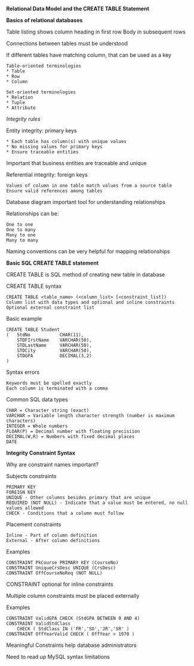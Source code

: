 **Relational Data Model and the CREATE TABLE Statement**

**Basics of relational databases**

Table listing shows column heading in first row
Body in subsequent rows

Connections between tables must be understood

If different tables have matching column, that can be used as a key

	Table-oriented terminologies
	* Table
	* Row
	* Column
	
	Set-oriented terminologies
	* Relation
	* Tuple
	* Attribute
	
*Integrity rules*

Entity integrity: primary keys

	* Each table has column(s) with unique values
	* No missing values for primary keys
	* Ensure traceable entities
	
Important that business entities are traceable and unique

Referential integrity: foreign keys
	
	Values of column in one table match values from a source table
	Ensure valid references among tables
	
Database diagram important tool for understanding relationships

Relationships can be:

	One to one
	One to many
	Many to one
	Many to many
	
Naming conventions can be very helpful for mapping relationships

**Basic SQL CREATE TABLE statement**

CREATE TABLE is SQL method of creating new table in database

CREATE TABLE syntax

	CREATE TABLE <table_name> (<column_list> [<constraint_list])
	Column list with data types and optional and inline constraints
	Optional external constraint list

Basic example

	CREATE TABLE Student
	(	StdNo			CHAR(11),
		STDFIrstName	VARCHAR(50),
		STDLastName		VARCHAR(50),
		STDCity			VARCHAR(50),
		STDGPA			DECIMAL(3,2)
	)
	
Syntax errors

	Keywords must be spelled exactly
	Each column is terminated with a comma
	
Common SQL data types

	CHAR = Character string (exact)
	VARCHAR = Variable length character strength (number is maximum characters)
	INTEGER = Whole numbers
	FLOAR(P) = Decimal number with floating precisiion
	DECIMAL(W,R) = Numbers with fixed decimal places
	DATE
	
**Integrity Constraint Syntax**

Why are constraint names important?

Subjects constraints

	PRIMARY KEY 
	FOREIGN KEY
	UNIQUE - Other columns besides primary that are unique
	REQUIRED (NOT NULL) - Indicate that a value must be entered, no null values allowed
	CHECK - Conditions that a column must follow
	
Placement constraints

	Inline - Part of column definition
	External - After column definitions
	
Examples

	CONSTRAINT PkCourse PRIMARY KEY (CourseNo)
	CONSTRAINT UniqueCrsDesc UNIQUE (CrsDesc)
	CONSTRAINT OffCourseNoReq (NOT NULL)
	
CONSTRAINT optional for inline constraints

Multiple column constraints must be placed externally

Examples

	CONSTRAINT ValidGPA CHECK (StdGPA BETWEEN 0 AND 4)
	CONSTRAINT ValidStdClass
		CHECK ( StdClass IN ('FR','SO','JR','SR' )
	CONSTRAINT OffYearValid CHECK ( OffYear > 1970 )
	
Meaningful Constraints help database administrators

Need to read up MySQL syntax limitations